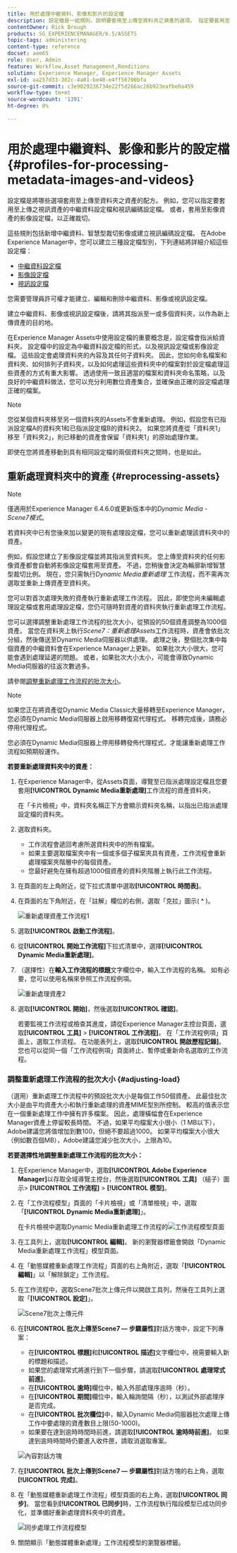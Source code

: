 ```yaml
---
title: 用於處理中繼資料、影像和影片的設定檔
description: 設定檔是一組規則，說明要套用至上傳至資料夾之資產的選項。 指定要套用至您上傳之視訊資產的中繼資料設定檔和視訊編碼設定檔。 針對影像資產，您也可以指定要套用至影像資產的影像設定檔，以正確裁切。
contentOwner: Rick Brough
products: SG_EXPERIENCEMANAGER/6.5/ASSETS
topic-tags: administering
content-type: reference
docset: aem65
role: User, Admin
feature: Workflow,Asset Management,Renditions
solution: Experience Manager, Experience Manager Assets
exl-id: aa257d33-302c-4a01-be48-e4ff56700bfa
source-git-commit: c3e9029236734e22f5d266ac26b923eafbe0a459
workflow-type: tm+mt
source-wordcount: '1391'
ht-degree: 0%

---
```


# 用於處理中繼資料、影像和影片的設定檔{#profiles-for-processing-metadata-images-and-videos}

設定檔是將哪些選項套用至上傳至資料夾之資產的配方。 例如，您可以指定要套用至上傳之視訊資產的中繼資料設定檔和視訊編碼設定檔。 或者，套用至影像資產的影像設定檔，以正確裁切。

這些規則包括新增中繼資料、智慧型裁切影像或建立視訊編碼設定檔。 在Adobe Experience Manager中，您可以建立三種設定檔型別，下列連結將詳細介紹這些設定檔：

* [中繼資料設定檔](/help/assets/metadata-config.md#metadata-profiles)
* [影像設定檔](/help/assets/image-profiles.md)
* [視訊設定檔](/help/assets/video-profiles.md)

您需要管理員許可權才能建立、編輯和刪除中繼資料、影像或視訊設定檔。

建立中繼資料、影像或視訊設定檔後，請將其指派至一或多個資料夾，以作為新上傳資產的目的地。

在Experience Manager Assets中使用設定檔的重要概念是，設定檔會指派給資料夾。 設定檔中的設定為中繼資料設定檔的形式，以及視訊設定檔或影像設定檔。 這些設定會處理資料夾的內容及其任何子資料夾。 因此，您如何命名檔案和資料夾、如何排列子資料夾，以及如何處理這些資料夾中的檔案對於設定檔處理這些資產的方式有重大影響。
透過使用一致且適當的檔案和資料夾命名策略，以及良好的中繼資料做法，您可以充分利用數位資產集合，並確保由正確的設定檔處理正確的檔案。

>[!NOTE]
>
>您從某個資料夾移至另一個資料夾的Assets不會重新處理。 例如，假設您有已指派設定檔A的資料夾1和已指派設定檔B的資料夾2。 如果您將資產從「資料夾1」移至「資料夾2」，則已移動的資產會保留「資料夾1」的原始處理作業。
>
>即使在您將資產移動到具有相同設定檔的兩個資料夾之間時，也是如此。

## 重新處理資料夾中的資產 {#reprocessing-assets}

>[!NOTE]
>
>僅適用於Experience Manager 6.4.6.0或更新版本中的&#x200B;*Dynamic Media - Scene7模式*。

若資料夾中已有您後來加以變更的現有處理設定檔，您可以重新處理該資料夾中的資產。

例如，假設您建立了影像設定檔並將其指派至資料夾。 您上傳至資料夾的任何影像資產都會自動將影像設定檔套用至資產。 不過，您稍後會決定為輪廓新增智慧型裁切比例。 現在，您只需執行&#x200B;*Dynamic Media重新處理* <!-- *Scene7: Reprocess Assets* -->工作流程，而不需再次選取並重新上傳資產至資料夾。

您可以對首次處理失敗的資產執行重新處理工作流程。 因此，即使您尚未編輯處理設定檔或套用處理設定檔，您仍可隨時對資產的資料夾執行重新處理工作流程。

您可以選擇調整重新處理工作流程的批次大小，從預設的50個資產調整為1000個資產。 當您在資料夾上執行&#x200B;_Scene7：重新處理Assets_&#x200B;工作流程時，資產會依批次分組，然後傳送至Dynamic Media伺服器以供處理。 處理之後，整個批次集中每個資產的中繼資料會在Experience Manager上更新。 如果批次大小很大，您可能會遇到處理延遲的問題。 或者，如果批次大小太小，可能會導致Dynamic Media伺服器的往返次數過多。

請參閱[調整重新處理工作流程的批次大小](#adjusting-load)。

>[!NOTE]
>
>如果您正在將資產從Dynamic Media Classic大量移轉至Experience Manager，您必須在Dynamic Media伺服器上啟用移轉復寫代理程式。 移轉完成後，請務必停用代理程式。
>
>您必須在Dynamic Media伺服器上停用移轉發佈代理程式，才能讓重新處理工作流程如預期般運作。

<!-- Batch size is the number of assets that are amalgamated into a single IPS (Dynamic Media's Image Production System) job. When you run the Dynamic Media Reprocess workflow, the job is triggered on IPS. The number of IPS jobs that are triggered is based on the total number of assets in the folder, divided by the batch size. For example, suppose you had a folder with 150 assets and a batch size of 50. In this case, three IPS jobs are triggered. The assets are updated when the entire batch size (50 in our example) is processed in IPS. The job then moves onto the next IPS job, and so on, until complete. If you increase the batch size, you may notice a longer delay with assets getting updated. -->

**若要重新處理資料夾中的資產：**

1. 在Experience Manager中，從Assets頁面，導覽至已指派處理設定檔且您要套用&#x200B;**[!UICONTROL Dynamic Media重新處理]**&#x200B;工作流程的資產資料夾，

   在「卡片檢視」中，資料夾名稱正下方會顯示資料夾名稱，以指出已指派處理設定檔的資料夾。

1. 選取資料夾。

   * 工作流程會遞回考慮所選資料夾中的所有檔案。
   * 如果主要選取檔案夾中有一個或多個子檔案夾具有資產，工作流程會重新處理檔案夾階層中的每個資產。
   * 您最好避免在擁有超過1000個資產的資料夾階層上執行此工作流程。

1. 在頁面的左上角附近，從下拉式清單中選取&#x200B;**[!UICONTROL 時間表]**。
1. 在頁面的左下角附近，在「註解」欄位的右側，選取「克拉」圖示( **^** )。

   ![重新處理資產工作流程1](/help/assets/assets/reprocess-assets1.png)

1. 選取&#x200B;**[!UICONTROL 啟動工作流程]**。
1. 從&#x200B;**[!UICONTROL 開始工作流程]**&#x200B;下拉式清單中，選擇&#x200B;**[!UICONTROL Dynamic Media重新處理]**。
1. （選擇性）在&#x200B;**輸入工作流程的標題**&#x200B;文字欄位中，輸入工作流程的名稱。 如有必要，您可以使用名稱來參照工作流程例項。

   ![重新處理資產2](/help/assets/assets/reprocess-assets2.png)

1. 選取&#x200B;**[!UICONTROL 開始]**，然後選取&#x200B;**[!UICONTROL 確認]**。

   若要監視工作流程或檢查其進度，請從Experience Manager主控台頁面，選取&#x200B;**[!UICONTROL 工具]** > **[!UICONTROL 工作流程]**。 在「工作流程例項」頁面上，選取工作流程。 在功能表列上，選取&#x200B;**[!UICONTROL 開啟歷程記錄]**。 您也可以從同一個「工作流程例項」頁面終止、暫停或重新命名選取的工作流程。

### 調整重新處理工作流程的批次大小 {#adjusting-load}

（選用）重新處理工作流程中的預設批次大小是每個工作50個資產。 此最佳批次大小是由平均資產大小和執行重新處理的資產MIME型別所控制。 較高的值表示您在一個重新處理工作中擁有許多檔案。 因此，處理橫幅會在Experience Manager資產上停留較長時間。 不過，如果平均檔案大小很小（1 MB以下），Adobe建議您將值增加到數100，但絕不要超過1000。 如果平均檔案大小很大（例如數百個MB），Adobe建議您減少批次大小，上限為10。

**若要選擇性地調整重新處理工作流程的批次大小：**

1. 在Experience Manager中，選取&#x200B;**[!UICONTROL Adobe Experience Manager]**&#x200B;以存取全域導覽主控台，然後選取&#x200B;**[!UICONTROL 工具]** （槌子）圖示> **[!UICONTROL 工作流程]** > **[!UICONTROL 模型]**。
1. 在「工作流程模型」頁面的「卡片檢視」或「清單檢視」中，選取「**[!UICONTROL Dynamic Media重新處理]**」。

   在卡片檢視中選取Dynamic Media重新處理工作流程的![工作流程模型頁面](/help/assets/assets-dm/reprocess-assets7.png)

1. 在工具列上，選取&#x200B;**[!UICONTROL 編輯]**。 新的瀏覽器標籤會開啟「Dynamic Media重新處理工作流程」模型頁面。
1. 在「動態媒體重新處理工作流程」頁面的右上角附近，選取「**[!UICONTROL 編輯]**」以「解除鎖定」工作流程。
1. 在工作流程中，選取Scene7批次上傳元件以開啟工具列，然後在工具列上選取「**[!UICONTROL 設定]**」。

   ![Scene7批次上傳元件](/help/assets/assets-dm/reprocess-assets8.png)

1. 在&#x200B;**[!UICONTROL 批次上傳至Scene7 — 步驟屬性]**&#x200B;對話方塊中，設定下列專案：
   * 在&#x200B;**[!UICONTROL 標題]**&#x200B;和&#x200B;**[!UICONTROL 描述]**&#x200B;文字欄位中，視需要輸入新的標題和描述。
   * 如果您的處理常式將進行到下一個步驟，請選取&#x200B;**[!UICONTROL 處理常式前進]**。
   * 在&#x200B;**[!UICONTROL 逾時]**&#x200B;欄位中，輸入外部處理序逾時（秒）。
   * 在&#x200B;**[!UICONTROL 期間]**&#x200B;欄位中，輸入輪詢間隔（秒），以測試外部處理序是否完成。
   * 在&#x200B;**[!UICONTROL 批次欄位]**&#x200B;中，輸入Dynamic Media伺服器批次處理上傳工作中要處理的資產數目上限(50-1000)。
   * 如果要在達到逾時時間時前進，請選取&#x200B;**[!UICONTROL 逾時時前進]**。 如果達到逾時時間時仍要進入收件匣，請取消選取專案。

   ![內容對話方塊](/help/assets/assets-dm/reprocess-assets3.png)

1. 在&#x200B;**[!UICONTROL 批次上傳到Scene7 — 步驟屬性]**&#x200B;對話方塊的右上角，選取&#x200B;**[!UICONTROL 完成]**。

1. 在「動態媒體重新處理工作流程」模型頁面的右上角，選取&#x200B;**[!UICONTROL 同步]**。 當您看到&#x200B;**[!UICONTROL 已同步]**&#x200B;時，工作流程執行階段模型已成功同步化，並準備好重新處理資料夾中的資產。

   ![同步處理工作流程模型](/help/assets/assets-dm/reprocess-assets1.png)

1. 關閉顯示「動態媒體重新處理」工作流程模型的瀏覽器標籤。

<!--1. Return to the browser tab that has the open Workflow Models page, then press **Esc** to exit the selection.
1. In the upper-left corner of the page, select **[!UICONTROL Adobe Experience Manager]** to access the global navigation console, then select the **[!UICONTROL Tools]** (hammer) icon > **[!UICONTROL General > CRXDE Lite]**.
1. In the folder tree on the left side of the CRXDE Lite page, navigate to the following location:

   `/conf/global/settings/workflow/models/scene7_reprocess_assets/jcr:content/flow/reprocess/metaData`

   ![CRXDE Lite](/help/assets/assets/workflow-models9.png)

1. On the right side of the CRXDE Lite page, in the lower portion, enter the following name, type, and value in its respective field:
    * **[!UICONTROL Name]**: `reprocess-batch-size`
    * **[!UICONTROL Type]**: `Long`
    * **[!UICONTROL Value]**: enter a default value (50-1000) for the batch size
1. In the lower-right corner, select **[!UICONTROL Add]**. The new property appears as the following:

    ![Saving the new property](/help/assets/assets/workflow-models10.png)

1. On the menu bar of the CRXDE Lite page, select **[!UICONTROL Save All]**.
1. In the upper-left corner of the page, select **[!UICONTROL CRXDE Lite]** to return to the main Experience Manager console
1. Repeat steps 1-7 to re-synchronize the new batch size to the Dynamic Media Reprocess workflow model.-->
